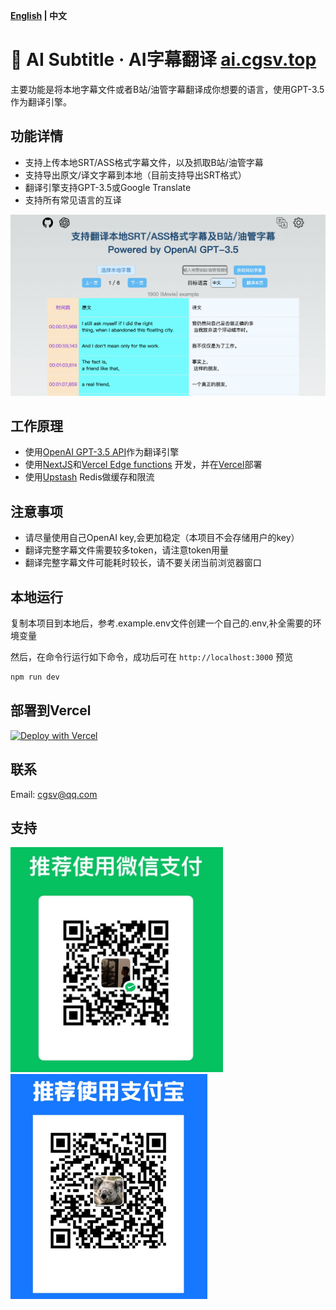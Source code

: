 **[English](./README.md) | 中文**
# 🤖 AI Subtitle · AI字幕翻译 [ai.cgsv.top](https://ai.cgsv.top/zh-CN)

主要功能是将本地字幕文件或者B站/油管字幕翻译成你想要的语言，使用GPT-3.5作为翻译引擎。


## 功能详情
- 支持上传本地SRT/ASS格式字幕文件，以及抓取B站/油管字幕
- 支持导出原文/译文字幕到本地（目前支持导出SRT格式）
- 翻译引擎支持GPT-3.5或Google Translate
- 支持所有常见语言的互译

![AI字幕翻译](./public/aisub_zh.png)

## 工作原理

- 使用[OpenAI GPT-3.5 API](https://openai.com/api/)作为翻译引擎
- 使用[NextJS](https://nextjs.org/)和[Vercel Edge functions](https://vercel.com/features/edge-functions) 开发，并在[Vercel](https://vercel.com/)部署
- 使用[Upstash](https://console.upstash.com/) Redis做缓存和限流

## 注意事项

- 请尽量使用自己OpenAI key,会更加稳定（本项目不会存储用户的key）
- 翻译完整字幕文件需要较多token，请注意token用量
- 翻译完整字幕文件可能耗时较长，请不要关闭当前浏览器窗口

## 本地运行

复制本项目到本地后，参考.example.env文件创建一个自己的.env,补全需要的环境变量

然后，在命令行运行如下命令，成功后可在 `http://localhost:3000` 预览

```bash
npm run dev
```

## 部署到Vercel

[![Deploy with Vercel](https://vercel.com/button)](https://vercel.com/new/clone?repository-url=https://github.com/cgsvv/AISubtitle&env=OPENAI_API_KEY&project-name=ai-subtitle&repo-name=ai-subtitle)

## 联系

Email: cgsv@qq.com

## 支持 

<div align="left">
<img height="360" src="./public/we1.png" />
<img height="360" src="./public/zfb1.png" />
</div>
